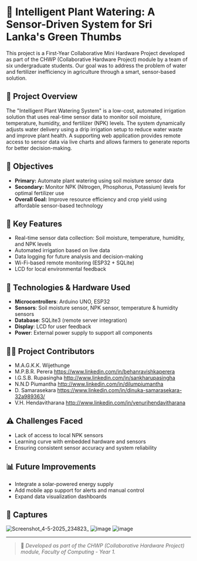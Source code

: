 # 🌱 Intelligent Plant Watering: A Sensor-Driven System for Sri Lanka's Green Thumbs

This project is a First-Year Collaborative Mini Hardware Project developed as part of the CHWP (Collaborative Hardware Project) module by a team of six undergraduate students. Our goal was to address the problem of water and fertilizer inefficiency in agriculture through a smart, sensor-based solution.

## 📌 Project Overview

The "Intelligent Plant Watering System" is a low-cost, automated irrigation solution that uses real-time sensor data to monitor soil moisture, temperature, humidity, and fertilizer (NPK) levels. The system dynamically adjusts water delivery using a drip irrigation setup to reduce water waste and improve plant health. A supporting web application provides remote access to sensor data via live charts and allows farmers to generate reports for better decision-making.

## 🎯 Objectives
- **Primary:** Automate plant watering using soil moisture sensor data
- **Secondary:** Monitor NPK (Nitrogen, Phosphorus, Potassium) levels for optimal fertilizer use
- **Overall Goal:** Improve resource efficiency and crop yield using affordable sensor-based technology

## 🧠 Key Features
- Real-time sensor data collection: Soil moisture, temperature, humidity, and NPK levels
- Automated irrigation based on live data
- Data logging for future analysis and decision-making
- Wi-Fi-based remote monitoring (ESP32 + SQLite)
- LCD for local environmental feedback

## 🔧 Technologies & Hardware Used
- **Microcontrollers**: Arduino UNO, ESP32
- **Sensors**: Soil moisture sensor, NPK sensor, temperature & humidity sensors
- **Database**: SQLite3 (remote server integration)
- **Display**: LCD for user feedback
- **Power**: External power supply to support all components

## 👨‍💻 Project Contributors
- M.A.G.K.K. Wijethunge
- M.P.B.R. Perera https://www.linkedin.com/in/behanravishkaperera
- I.G.S.B. Rupasingha http://www.linkedin.com/in/sankharupasingha
- N.N.D Piumantha http://www.linkedin.com/in/dilumpiumantha
- D. Samarasekara https://www.linkedin.com/in/dinuka-samarasekara-32a989363/
- V.H. Hendavitharana http://www.linkedin.com/in/venurihendavitharana

## ⚠️ Challenges Faced
- Lack of access to local NPK sensors
- Learning curve with embedded hardware and sensors
- Ensuring consistent sensor accuracy and system reliability

## 📊 Future Improvements
- Integrate a solar-powered energy supply
- Add mobile app support for alerts and manual control
- Expand data visualization dashboards

## 📸 Captures
![Screenshot_4-5-2025_234823_](https://github.com/user-attachments/assets/5f3a0e29-208e-4451-b68c-a6edb772aa31)
![image](https://github.com/user-attachments/assets/f4d83dd9-308f-4afd-995a-7c510629883c)
![image](https://github.com/user-attachments/assets/043c52ab-f7d1-401e-8408-5467ac09aa04)



---

> 📍 *Developed as part of the CHWP (Collaborative Hardware Project) module, Faculty of Computing - Year 1.*
